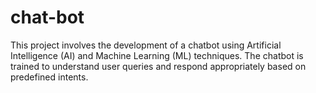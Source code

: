 # chat-bot
This project involves the development of a chatbot using Artificial Intelligence (AI) and Machine Learning (ML) techniques. The chatbot is trained to understand user queries and respond appropriately based on predefined intents.
